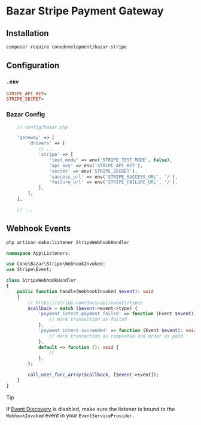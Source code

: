 # Bazar Stripe Payment Gateway

## Installation

```sh
composer require conedevelopment/bazar-stripe
```

## Configuration

### `.env`

```ini
STRIPE_API_KEY=
STRIPE_SECRET=
```

### Bazar Config

```php
    // config/bazar.php

    'gateway' => [
        'drivers' => [
            // ...
            'stripe' => [
                'test_mode' => env('STRIPE_TEST_MODE', false),
                'api_key' => env('STRIPE_API_KEY'),
                'secret' => env('STRIPE_SECRET'),
                'success_url' => env('STRIPE_SUCCESS_URL', '/'),
                'failure_url' => env('STRIPE_FAILURE_URL', '/'),
            ],
        ],
    ],

    // ...
```

## Webhook Events

```sh
php artisan make:listener StripeWebhookHandler
```

```php
namespace App\Listeners;

use Cone\Bazar\Stripe\WebhookInvoked;
use Stripe\Event;

class StripeWebhookHandler
{
    public function handle(WebhookInvoked $event): void
    {
        // https://stripe.com/docs/api/events/types
        $callback = match ($event->event->type) {
            'payment_intent.payment_failed' => function (Event $event): void {
                // mark transaction as failed
            },
            'payment_intent.succeeded' => function (Event $event): void {
                // mark transaction as completed and order as paid
            },
            default => function (): void {
                //
            },
        };

        call_user_func_array($callback, [$event->event]);
    }
}
```

> [!TIP]
> If [Event Discovery](https://laravel.com/docs/master/events#event-discovery) is disabled, make sure the listener is bound to the `WebhookInvoked` event in your `EventServiceProvider`.
